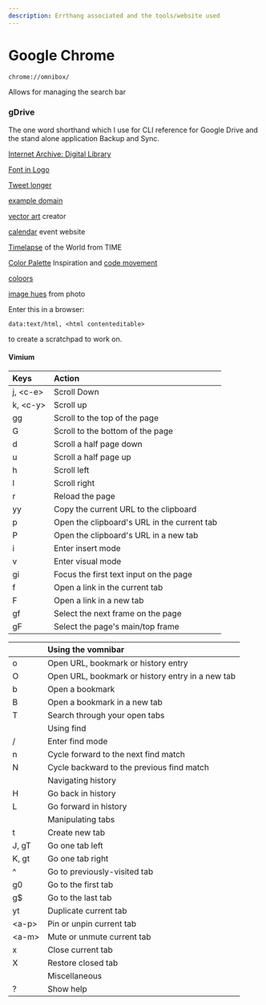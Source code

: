 ```yaml
---
description: Errthang associated and the tools/website used
---
```


# Google Chrome

```text
chrome://omnibox/
```

Allows for managing the search bar 

### gDrive

The one word shorthand which I use for CLI reference for Google Drive and the stand alone application Backup and Sync. 

[Internet Archive: Digital Library](https://archive.org/)

[Font in Logo](https://www.fontinlogo.com/)

[Tweet longer ](https://www.twitlonger.com/)

[example domain](http://example.com/)

[vector art](https://icons8.com/vector-creator/new) creator

[calendar](http://www.webcal.fi/en/calendars.php) event website

[Timelapse](https://world.time.com/timelapse/) of the World from TIME 

[Color Palette](https://colorsinspo.com/) Inspiration and [code movement](https://copypalette.netlify.com/)

[coloors ](https://coolors.co/)

[image hues](https://imagehues.com/) from photo

Enter this in a browser:

```text
data:text/html, <html contenteditable>
```

to create a scratchpad to work on.

#### Vimium

| Keys | Action |
| :--- | :--- |
| j, &lt;c-e&gt; | Scroll Down |
| k, &lt;c-y&gt; | Scroll up |
| gg | Scroll to the top of the page |
| G | Scroll to the bottom of the page |
| d | Scroll a half page down |
| u | Scroll a half page up |
| h | Scroll left |
| l | Scroll right |
| r | Reload the page |
| yy | Copy the current URL to the clipboard |
| p | Open the clipboard's URL in the current tab |
| P | Open the clipboard's URL in a new tab |
| i | Enter insert mode |
| v | Enter visual mode |
| gi | Focus the first text input on the page |
| f | Open a link in the current tab |
| F | Open a link in a new tab |
| gf | Select the next frame on the page |
| gF | Select the page's main/top frame |

|  | Using the vomnibar |
| :--- | :--- |
| o | Open URL, bookmark or history entry |
| O | Open URL, bookmark or history entry in a new tab |
| b | Open a bookmark |
| B | Open a bookmark in a new tab |
| T | Search through your open tabs |
|  | Using find |
| / | Enter find mode |
| n | Cycle forward to the next find match |
| N | Cycle backward to the previous find match |
|  | Navigating history |
| H | Go back in history |
| L | Go forward in history |
|  | Manipulating tabs |
| t | Create new tab |
| J, gT | Go one tab left |
| K, gt | Go one tab right |
| ^ | Go to previously-visited tab |
| g0 | Go to the first tab |
| g$ | Go to the last tab |
| yt | Duplicate current tab |
| &lt;a-p&gt; | Pin or unpin current tab |
| &lt;a-m&gt; | Mute or unmute current tab |
| x | Close current tab |
| X | Restore closed tab |
|  | Miscellaneous |
| ? | Show help |





